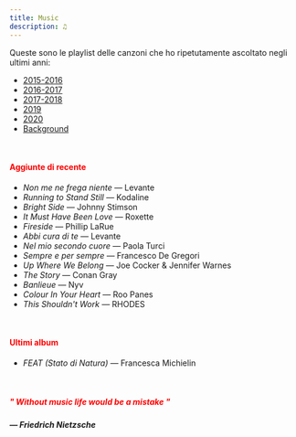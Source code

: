 ```yaml
---
title: Music
description: ♫
---
```

Queste sono le playlist delle canzoni che ho ripetutamente ascoltato negli ultimi anni:

* [2015-2016](https://music.apple.com/it/playlist/my-2015-2016/pl.b4bf1a93707c44f89aa794dc2888e844)
* [2016-2017](https://music.apple.com/it/playlist/my-2016-2017/pl.u-PDb40o6tJ9qVro)
* [2017-2018](https://music.apple.com/it/playlist/my-2017-2018/pl.u-b3b8RKgC0qaz1d)
* [2019](https://music.apple.com/it/playlist/my-2019/pl.u-b3b8Re4H0qaz1d)
* [2020](https://music.apple.com/it/playlist/my-2020/pl.u-LdbqE1vt5e4m0R?l)
* [Background](https://music.apple.com/it/playlist/background/pl.b05fb95eaae8419b8bc2201594355ee0?l=en)

&nbsp;

#### <span style="color:red">Aggiunte di recente</span>
* _Non me ne frega niente_ — Levante
* _Running to Stand Still_ — Kodaline
* _Bright Side_ — Johnny Stimson
* _It Must Have Been Love_ — Roxette
* _Fireside_ — Phillip LaRue
* _Abbi cura di te_ — Levante
* _Nel mio secondo cuore_ — Paola Turci
* _Sempre e per sempre_ — Francesco De Gregori
* _Up Where We Belong_ — Joe Cocker & Jennifer Warnes
* _The Story_ — Conan Gray
* _Banlieue_ — Nyv
* _Colour In Your Heart_ — Roo Panes
* _This Shouldn't Work_ — RHODES

&nbsp;

#### <span style="color:red">Ultimi album</span>
* _FEAT (Stato di Natura)_ — Francesca Michielin

&nbsp;

##### <span style="color:red">_" Without music life would be a mistake "_</span>

##### — Friedrich Nietzsche
